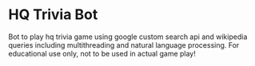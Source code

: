 # HQ Trivia Bot

Bot to play hq trivia game using google custom search api and wikipedia queries including multithreading and natural language processing. For educational use only, not to be used in actual game play!
